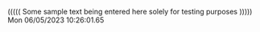 ((((( Some sample text being entered here solely for testing purposes ))))) Mon 06/05/2023 10:26:01.65
